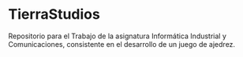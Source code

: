 # TierraStudios
Repositorio para el Trabajo de la asignatura Informática Industrial y Comunicaciones, consistente en el desarrollo de un juego de ajedrez.
